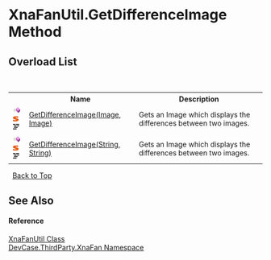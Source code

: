 # XnaFanUtil.GetDifferenceImage Method 
 


## Overload List
&nbsp;<table><tr><th></th><th>Name</th><th>Description</th></tr><tr><td>![Public method](media/pubmethod.gif "Public method")![Static member](media/static.gif "Static member")![Code example](media/CodeExample.png "Code example")</td><td><a href="M_DevCase_ThirdParty_XnaFan_XnaFanUtil_GetDifferenceImage">GetDifferenceImage(Image, Image)</a></td><td>
Gets an Image which displays the differences between two images.</td></tr><tr><td>![Public method](media/pubmethod.gif "Public method")![Static member](media/static.gif "Static member")![Code example](media/CodeExample.png "Code example")</td><td><a href="M_DevCase_ThirdParty_XnaFan_XnaFanUtil_GetDifferenceImage_1">GetDifferenceImage(String, String)</a></td><td>
Gets an Image which displays the differences between two images.</td></tr></table>&nbsp;
<a href="#xnafanutil.getdifferenceimage-method">Back to Top</a>

## See Also


#### Reference
<a href="T_DevCase_ThirdParty_XnaFan_XnaFanUtil">XnaFanUtil Class</a><br /><a href="N_DevCase_ThirdParty_XnaFan">DevCase.ThirdParty.XnaFan Namespace</a><br />